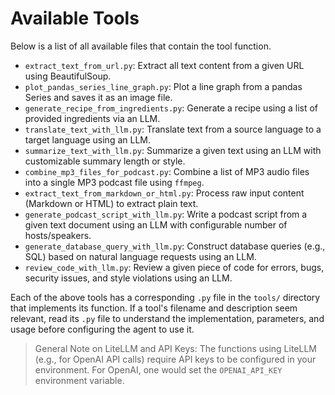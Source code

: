 # Available Tools

Below is a list of all available files that contain the tool function.

- `extract_text_from_url.py`: Extract all text content from a given URL using BeautifulSoup.
- `plot_pandas_series_line_graph.py`: Plot a line graph from a pandas Series and saves it as an image file.
- `generate_recipe_from_ingredients.py`: Generate a recipe using a list of provided ingredients via an LLM.
- `translate_text_with_llm.py`: Translate text from a source language to a target language using an LLM.
- `summarize_text_with_llm.py`: Summarize a given text using an LLM with customizable summary length or style.
- `combine_mp3_files_for_podcast.py`: Combine a list of MP3 audio files into a single MP3 podcast file using `ffmpeg`.
- `extract_text_from_markdown_or_html.py`: Process raw input content (Markdown or HTML) to extract plain text.
- `generate_podcast_script_with_llm.py`: Write a podcast script from a given text document using an LLM with
  configurable number of hosts/speakers.
- `generate_database_query_with_llm.py`: Construct database queries (e.g., SQL) based on natural language requests
  using an LLM.
- `review_code_with_llm.py`: Review a given piece of code for errors, bugs, security issues, and style violations using
  an LLM.

Each of the above tools has a corresponding `.py` file in the `tools/` directory that implements its function. If a
tool's filename and description seem relevant, read its `.py` file to understand the implementation, parameters, and
usage before configuring the agent to use it.

> General Note on LiteLLM and API Keys:
> The functions using LiteLLM (e.g., for OpenAI API calls) require API keys to be configured in your environment.
> For OpenAI, one would set the `OPENAI_API_KEY` environment variable.
